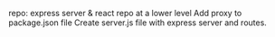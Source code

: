 repo:  express server & react repo at a lower level
Add proxy to package.json file
Create server.js file with express server and routes.